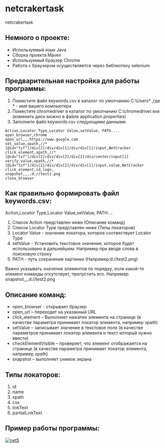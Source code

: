 # netcrakertask
netcrakertask

## Немного о проекте:
+ Используемый язык Java
+ Сборка проекта Maven
+ Используемый браузер Chrome
+ Работа с браузером осуществляется через библиотеку selenium

## Предварительная настройка для работы программы:
1. Поместите файл keywords.csv в каталог по умолчанию C:\Users\* ,где * - имя вашего компьютера
2. Поместите chromedriver в каталог по умолчанию C:\chromedriver.exe (изменить диск можно в файле application.properties)
3. Заполните файл keywords.csv следующими данными:
  
  ```
  Action,Locator Type,Locator Value,setValue, PATH....
  open_browser,chrome
  open_url,,,https://www.google.com
  set_value,xpath,//*[@id="tsf"]/div[2]/div/div[1]/div/div[1]/input,NetCracker
  click_element,xpath,//*[@id="tsf"]/div[2]/div/div[2]/div[2]/div/center/input[1]
  verify_value,xpath,//*[@id="tsf"]/div[2]/div/div[2]/div/div[1]/input,value,NetCracker
  click_element,id,logo,
  snapshot,,,,d://test2.png
  close_browser
  ```
  
  ## Как правильно формировать файл keywords.csv:
  
  Action,Locator Type,Locator Value,setValue, PATH....
  
  1. Список Action представлен ниже (Описание команд)
  2. Список Locator Type представлен ниже (Типы локаторов)
  3. Locator Value - значение локатора, которое соотвествует Locator Type 
  4. setValue - Установить текстовое значение, которое будет использовано в дальнейшем. Например при вводе слова в поисковую строку
  5. PATH - путь сохранения картинки (Например:d://test2.png)
  
  Важно указывать значение элементов по порядку, если какой-то элемент команды отсутствует, пропустить его. Например: 
  snapshot,,,,d://test2.png
  
  
  
  ## Описание команд:
 - open_browser - открывает браузер
 - open_url – переходит на указанный URL
 - click_element – Выполняет нажатие элемента на странице (в качестве параметра
принимает локатор элемента, например xpath)
- setValue – записывает значение в текстовое поле (в качестве параметров
принимает локатор элемента и текст который нужно ввести)
- checkElementVisible – проверяет, что элемент отображается на странице (в
качестве параметра принимает локатор элемента, например xpath)
- snapshot – выполняет снимок экрана

## Типы локаторов:
1. id
2. name
3. xpath
4. css
5. linkText
6. partialLinkText

## Пример работы программы:

<a href="https://ibb.co/M6ZRVvK"><img src="https://i.ibb.co/RyYC0Ft/net5.gif" alt="net5" border="0"></a>

